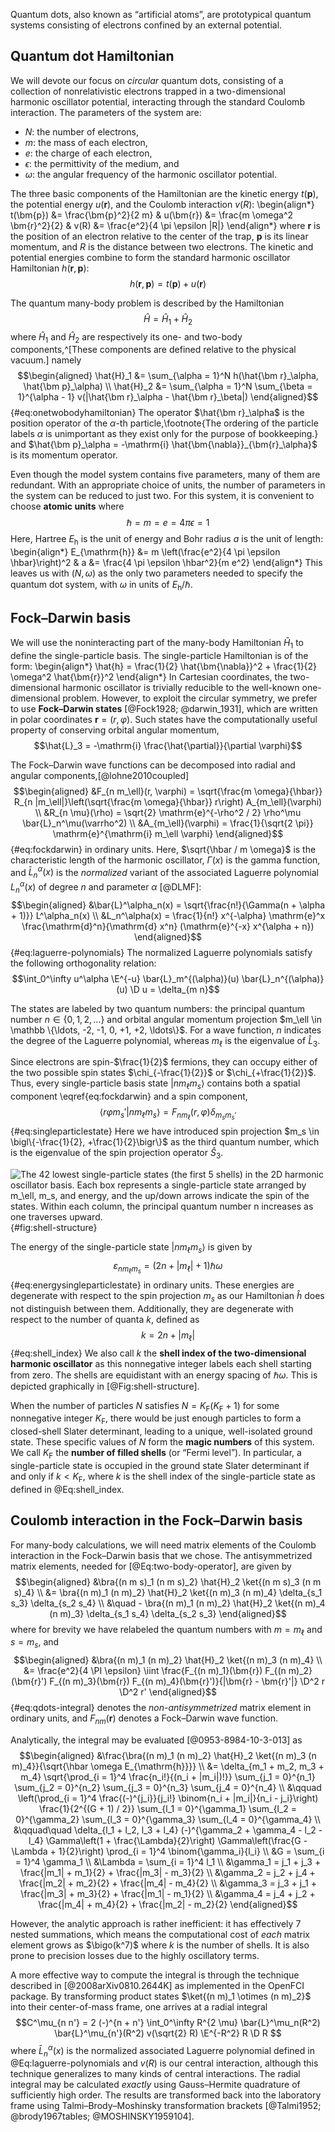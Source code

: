 Quantum dots, also known as “artificial atoms”, are prototypical quantum systems consisting of electrons confined by an external potential.

## Quantum dot Hamiltonian

We will devote our focus on *circular* quantum dots, consisting of a collection of nonrelativistic electrons trapped in a two-dimensional harmonic oscillator potential, interacting through the standard Coulomb interaction.  The parameters of the system are:

  - $N$: the number of electrons,
  - $m$: the mass of each electron,
  - $e$: the charge of each electron,
  - $\epsilon$: the permittivity of the medium, and
  - $\omega$: the angular frequency of the harmonic oscillator potential.

The three basic components of the Hamiltonian are the kinetic energy $t(\bm{p})$, the potential energy $u(\bm{r})$, and the Coulomb interaction $v(R)$:
\begin{align*}
t(\bm{p}) &= \frac{\bm{p}^2}{2 m} &
u(\bm{r}) &= \frac{m \omega^2 \bm{r}^2}{2} &
v(R) &= \frac{e^2}{4 \pi \epsilon |R|}
\end{align*}
where $\bm{r}$ is the position of an electron relative to the center of the trap, $\bm{p}$ is its linear momentum, and $R$ is the distance between two electrons.  The kinetic and potential energies combine to form the standard harmonic oscillator Hamiltonian $h(\bm{r}, \bm{p})$:
$$h(\bm{r}, \bm{p}) = t(\bm{p}) + u(\bm{r})$$

The quantum many-body problem is described by the Hamiltonian
$$\hat{H} = \hat{H}_1 + \hat{H}_2$$
where $\hat{H}_1$ and $\hat{H}_2$ are respectively its one- and two-body components,^[These components are defined relative to the physical vacuum.] namely
$$\begin{aligned}
  \hat{H}_1 &= \sum_{\alpha = 1}^N h(\hat{\bm r}_\alpha, \hat{\bm p}_\alpha) \\
  \hat{H}_2 &= \sum_{\alpha = 1}^N \sum_{\beta = 1}^{\alpha - 1} v(|\hat{\bm r}_\alpha - \hat{\bm r}_\beta|)
\end{aligned}$$ {#eq:onetwobodyhamiltonian}
The operator $\hat{\bm r}_\alpha$ is the position operator of the $\alpha$-th particle,\footnote{The ordering of the particle labels $\alpha$ is unimportant as they exist only for the purpose of bookkeeping.} and $\hat{\bm p}_\alpha = -\mathrm{i} \hat{\bm{\nabla}}_{\bm{r}_\alpha}$ is its momentum operator.

Even though the model system contains five parameters, many of them are redundant.  With an appropriate choice of units, the number of parameters in the system can be reduced to just two.  For this system, it is convenient to choose **atomic units** where
$$\hbar = m = e = 4 \pi \epsilon = 1$$
Here, Hartree $E_{\mathrm{h}}$ is the unit of energy and Bohr radius $a$ is the unit of length:
\begin{align*}
  E_{\mathrm{h}} &= m \left(\frac{e^2}{4 \pi \epsilon \hbar}\right)^2 &
  a &= \frac{4 \pi \epsilon \hbar^2}{m e^2}
\end{align*}
This leaves us with $(N, \omega)$ as the only two parameters needed to specify the quantum dot system, with $\omega$ in units of $E_{\mathrm{h}} / \hbar$.

## Fock–Darwin basis

We will use the noninteracting part of the many-body Hamiltonian $\hat{H}_1$ to define the single-particle basis.  The single-particle Hamiltonian is of the form:
\begin{align*}
  \hat{h} = \frac{1}{2} \hat{\bm{\nabla}}^2 + \frac{1}{2} \omega^2 \hat{\bm{r}}^2
\end{align*}
In Cartesian coordinates, the two-dimensional harmonic oscillator is trivially reducible to the well-known one-dimensional problem.  However, to exploit the circular symmetry, we prefer to use **Fock–Darwin states** [@Fock1928; @darwin_1931], which are written in polar coordinates $\bm{r} = (r, \varphi)$.  Such states have the computationally useful property of conserving orbital angular momentum,
$$\hat{L}_3 = -\mathrm{i} \frac{\hat{\partial}}{\partial \varphi}$$

The Fock–Darwin wave functions can be decomposed into radial and angular components,[@lohne2010coupled]
$$\begin{aligned}
  &F_{n m_\ell}(r, \varphi) = \sqrt{\frac{m \omega}{\hbar}} R_{n |m_\ell|}\left(\sqrt{\frac{m \omega}{\hbar}} r\right) A_{m_\ell}(\varphi) \\
  &R_{n \mu}(\rho) = \sqrt{2} \mathrm{e}^{-\rho^2 / 2} \rho^\mu \bar{L}_n^\mu(\varrho^2) \\
  &A_{m_\ell}(\varphi) = \frac{1}{\sqrt{2 \pi}} \mathrm{e}^{\mathrm{i} m_\ell \varphi}
\end{aligned}$$ {#eq:fockdarwin}
in ordinary units.  Here, $\sqrt{\hbar / m \omega}$ is the characteristic length of the harmonic oscillator, $\Gamma(x)$ is the gamma function, and $\bar{L}_n^\alpha(x)$ is the *normalized* variant of the associated Laguerre polynomial $L_n^\alpha(x)$ of degree $n$ and parameter $\alpha$ [@DLMF]:
$$\begin{aligned}
  &\bar{L}^\alpha_n(x) = \sqrt{\frac{n!}{\Gamma(n + \alpha + 1)}} L^\alpha_n(x) \\
  &L_n^\alpha(x) = \frac{1}{n!} x^{-\alpha} \mathrm{e}^x \frac{\mathrm{d}^n}{\mathrm{d} x^n} (\mathrm{e}^{-x} x^{\alpha + n})
\end{aligned}$$ {#eq:laguerre-polynomials}
The normalized Laguerre polynomials satisfy the following orthogonality relation:
$$\int_0^\infty u^\alpha \E^{-u} \bar{L}_m^{(\alpha)}(u) \bar{L}_n^{(\alpha)}(u) \D u = \delta_{m n}$$

The states are labeled by two quantum numbers: the principal quantum number $n \in \{0, 1, 2, \ldots\}$ and orbital angular momentum projection $m_\ell \in \mathbb \{\ldots, -2, -1, 0, +1, +2, \ldots\}$.  For a wave function, $n$ indicates the degree of the Laguerre polynomial, whereas $m_\ell$ is the eigenvalue of $\hat{L}_3$.

Since electrons are spin-$\frac{1}{2}$ fermions, they can occupy either of the two possible spin states $\chi_{-\frac{1}{2}}$ or $\chi_{+\frac{1}{2}}$.  Thus, every single-particle basis state $|n m_\ell m_s\rangle$ contains both a spatial component \eqref{eq:fockdarwin} and a spin component,
$$\langle r \varphi m_s' |n m_\ell m_s\rangle = F_{n m_\ell}(r, \varphi) \delta_{m_s^{} m_s'}$$ {#eq:singleparticlestate}
Here we have introduced spin projection $m_s \in \bigl\{-\frac{1}{2}, +\frac{1}{2}\bigr\}$ as the third quantum number, which is the eigenvalue of the spin projection operator $\hat{S}_3$.

![The 42 lowest single-particle states (the first 5 shells) in the 2D harmonic oscillator basis.  Each box represents a single-particle state arranged by $m_\ell$, $m_s$, and energy, and the up/down arrows indicate the spin of the states.  Within each column, the principal quantum number $n$ increases as one traverses upward.](fig-shell-structure){#fig:shell-structure}

The energy of the single-particle state $|n m_\ell m_s\rangle$ is given by
$$\varepsilon_{n m_\ell m_s} = (2 n + |m_\ell| + 1) \hbar \omega$$ {#eq:energysingleparticlestate}
in ordinary units.  These energies are degenerate with respect to the spin projection $m_s$ as our Hamiltonian $\hat{h}$ does not distinguish between them.  Additionally, they are degenerate with respect to the number of quanta $k$, defined as
$$k = 2 n + |m_\ell|$$ {#eq:shell_index}
We also call $k$ the **shell index of the two-dimensional harmonic oscillator** as this nonnegative integer labels each shell starting from zero.  The shells are equidistant with an energy spacing of $\hbar \omega$.  This is depicted graphically in [@Fig:shell-structure].

When the number of particles $N$ satisfies $N = K_{\mathrm{F}} (K_{\mathrm{F}} + 1)$ for some nonnegative integer $K_{\mathrm{F}}$, there would be just enough particles to form a closed-shell Slater determinant, leading to a unique, well-isolated ground state.  These specific values of $N$ form the **magic numbers** of this system.  We call $K_{\mathrm{F}}$ the **number of filled shells** (or “Fermi level”).  In particular, a single-particle state is occupied in the ground state Slater determinant if and only if $k < K_{\mathrm{F}}$, where $k$ is the shell index of the single-particle state as defined in @Eq:shell_index.

## Coulomb interaction in the Fock–Darwin basis

For many-body calculations, we will need matrix elements of the Coulomb interaction in the Fock–Darwin basis that we chose.  The antisymmetrized matrix elements, needed for [@Eq:two-body-operator], are given by
$$\begin{aligned}
  &\bra{(n m s)_1 (n m s)_2} \hat{H}_2 \ket{(n m s)_3 (n m s)_4} \\
  &= \bra{(n m)_1 (n m)_2} \hat{H}_2 \ket{(n m)_3 (n m)_4} \delta_{s_1 s_3} \delta_{s_2 s_4} \\
  &\quad - \bra{(n m)_1 (n m)_2} \hat{H}_2 \ket{(n m)_4 (n m)_3} \delta_{s_1 s_4} \delta_{s_2 s_3}
\end{aligned}$$
where for brevity we have relabeled the quantum numbers with $m = m_\ell$ and $s = m_s$, and
$$\begin{aligned}
  &\bra{(n m)_1 (n m)_2} \hat{H}_2 \ket{(n m)_3 (n m)_4} \\
  &= \frac{e^2}{4 \PI \epsilon} \iint \frac{F_{(n m)_1}(\bm{r}) F_{(n m)_2}(\bm{r}') F_{(n m)_3}(\bm{r}) F_{(n m)_4}(\bm{r}')}{|\bm{r} - \bm{r}'|} \D^2 r \D^2 r'
\end{aligned}$$ {#eq:qdots-integral}
denotes the *non-antisymmetrized* matrix element in ordinary units, and $F_{n m}(\bm{r})$ denotes a Fock–Darwin wave function.

Analytically, the integral may be evaluated [@0953-8984-10-3-013] as
$$\begin{aligned}
  &\frac{\bra{(n m)_1 (n m)_2} \hat{H}_2 \ket{(n m)_3 (n m)_4}}{\sqrt{\hbar \omega E_{\mathrm{h}}}} \\
  &= \delta_{m_1 + m_2, m_3 + m_4} \sqrt{\prod_{i = 1}^4 \frac{n_i!}{(n_i + |m_i|)!}} \sum_{j_1 = 0}^{n_1} \sum_{j_2 = 0}^{n_2} \sum_{j_3 = 0}^{n_3} \sum_{j_4 = 0}^{n_4} \\
  &\qquad \left(\prod_{i = 1}^4  \frac{(-)^{j_i}}{j_i!} \binom{n_i + |m_i|}{n_i - j_i}\right) \frac{1}{2^{(G + 1) / 2}} \sum_{l_1 = 0}^{\gamma_1} \sum_{l_2 = 0}^{\gamma_2} \sum_{l_3 = 0}^{\gamma_3} \sum_{l_4 = 0}^{\gamma_4} \\
  &\qquad\quad \delta_{l_1 + l_2, l_3 + l_4} (-)^{\gamma_2 + \gamma_4 - l_2 - l_4} \Gamma\left(1 + \frac{\Lambda}{2}\right) \Gamma\left(\frac{G - \Lambda + 1}{2}\right) \prod_{i = 1}^4 \binom{\gamma_i}{l_i} \\
  &G = \sum_{i = 1}^4 \gamma_1 \\
  &\Lambda = \sum_{i = 1}^4 l_1 \\
  &\gamma_1 = j_1 + j_3 + \frac{|m_1| + m_1}{2} + \frac{|m_3| - m_3}{2} \\
  &\gamma_2 = j_2 + j_4 + \frac{|m_2| + m_2}{2} + \frac{|m_4| - m_4}{2} \\
  &\gamma_3 = j_3 + j_1 + \frac{|m_3| + m_3}{2} + \frac{|m_1| - m_1}{2} \\
  &\gamma_4 = j_4 + j_2 + \frac{|m_4| + m_4}{2} + \frac{|m_2| - m_2}{2}
\end{aligned}$$

However, the analytic approach is rather inefficient: it has effectively 7 nested summations, which means the computational cost of *each* matrix element grows as $\bigo(k^7)$ where $k$ is the number of shells.  It is also prone to precision losses due to the highly oscillatory terms.

A more effective way to compute the integral is through the technique described in [@2008arXiv0810.2644K] as implemented in the OpenFCI package.  By transforming product states $\ket{(n m)_1 \otimes (n m)_2}$ into their center-of-mass frame, one arrives at a radial integral
$$C^\mu_{n n'} = 2 (-)^{n + n'} \int_0^\infty R^{2 \mu} \bar{L}^\mu_n(R^2) \bar{L}^\mu_{n'}(R^2) v(\sqrt{2} R) \E^{-R^2} R \D R $$
where $\bar{L}^\alpha_n(x)$ is the normalized associated Laguerre polynomial defined in @Eq:laguerre-polynomials and $v(R)$ is our central interaction, although this technique generalizes to many kinds of central interactions.  The radial integral may be calculated *exactly* using Gauss–Hermite quadrature of sufficiently high order.  The results are transformed back into the laboratory frame using Talmi–Brody–Moshinsky transformation brackets [@Talmi1952; @brody1967tables; @MOSHINSKY1959104].

